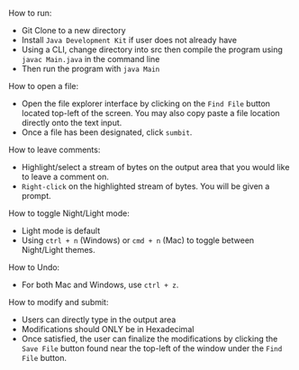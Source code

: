 How to run:
* Git Clone to a new directory
* Install `Java Development Kit` if user does not already have
* Using a CLI, change directory into src then compile the program using `javac Main.java` in the command line
* Then run the program with `java Main` 

How to open a file:
* Open the file explorer interface by clicking on the `Find File` button located top-left of the screen. You may also copy paste a file location directly onto the text input.
* Once a file has been designated, click `sumbit`.

How to leave comments:
* Highlight/select a stream of bytes on the output area that you would like to leave a comment on.
* `Right-click` on the highlighted stream of bytes. You will be given a prompt.

How to toggle Night/Light mode:
* Light mode is default
* Using `ctrl + n` (Windows) or `cmd + n` (Mac) to toggle between Night/Light themes.

How to Undo:
* For both Mac and Windows, use `ctrl + z`.

How to modify and submit:
* Users can directly type in the output area
* Modifications should ONLY be in Hexadecimal
* Once satisfied, the user can finalize the modifications by clicking the `Save File` button found near the top-left of the window under the `Find File` button. 
